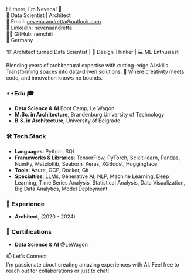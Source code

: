 Hi there, I'm Nevena! 👋  
🚀 Data Scientist | Architect  
📧 Email: nevena.andretta@outlook.com  
🔗 LinkedIn: nevenaandretta  
👨‍💻 GitHub: nenchiii  
📍 Germany  

🏗️ Architect turned Data Scientist | 🧠 Design Thinker | 💻 ML Enthusiast

Blending years of architectural expertise with cutting-edge AI skills. 
Transforming spaces into data-driven solutions. 
🚀 Where creativity meets code, and innovation knows no bounds.
  
### ****Edu 🎓**  
  
- **Data Science & AI** Boot Camp, Le Wagon  
- **M.Sc. in Architecture**, Brandenburg University of Technology  
- **B.S. in Architecture**, University of Belgrade  
  
### **🛠️ Tech Stack**
- **Languages**: Python, SQL  
- **Frameworks & Libraries**: TensorFlow, PyTorch, Scikit-learn, Pandas, NumPy, Matplotlib, Seaborn, Keras, XGBoost, Huggingface  
- **Tools**: Azure, GCP, Docker, Git
- **Specialties**: LLMs, Generative AI, NLP, Machine Learning, Deep Learning, Time Series Analysis, Statistical Analysis, Data Visualization, Big Data Analytics, Model Deployment   
  
### **🌟 Experience**
  
- **Architect**, (2020 - 2024)  
  
### **📜 Certifications**  
  
- **Data Science & AI** @LeWagon  
  
📫 Let's Connect  
I'm passionate about creating amazing experiences with AI. Feel free to reach out for collaborations or just to chat!
